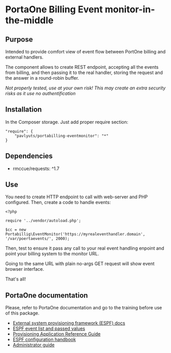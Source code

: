 # PortaOne Billing Event monitor-in-the-middle

## Purpose

Intended to provide comfort view of event flow between PortOne billing and external handlers.

The component allows to create REST endpoint, accepting all the events from billing, 
and then passing it to the real handler, storing the request and the answer in a round-robin buffer.

*Not properly tested, use at your own risk! This may create an extra  security risks as it use no authentification*

## Installation
In the Composer storage. Just add proper require section:

    "require": {
        "pavlyuts/portabilling-eventmonitor": "*"
    }

## Dependencies
- rmccue/requests: ^1.7

## Use
You need to create HTTP endpoint to call with web-server and PHP configured. Then, create a code to handle events:

    <?php
    
    require '../vendor/autoload.php';

    $cc = new Portabillig\EventMonitor('https://myrealeventhandler.domain', '/var/poertaevents/', 2000);

Then, test to ensure it pass any call to your real event handling enpoint and point your billing system to the monitor URL.

Going to the same URL with plain no-args GET request will show event browser interface.

That's all!

## PortaOne documentation
Please, refer to PortaOne documentation and go to the training before use of this package.
- [External system provisioning framework (ESPF) docs](https://www.portaone.com/docs/PortaSwitch_Interfaces.pdf#page=45)
- [ESPF event list and passed values](https://www.portaone.com/docs/PortaSwitch_Interfaces.pdf#page=55)
- [Provisioning Application Reference Guide](https://www.portaone.com/docs/Provisioning_Application_Guide.pdf)
- [ESPF configuration handbook](https://www.portaone.com/handbook/index.htm#t=External_System_Provisioning%2FESPF_Configuration%2FESPF_Configuration.htm)
- [Administrator guide](https://www.portaone.com/docs/PortaBilling_Admin_Guide.pdf)

